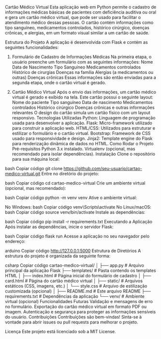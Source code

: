 Cartão Médico Virtual
Esta aplicação web em Python permite o cadastro de informações médicas básicas de pacientes com deficiência auditiva ou oral e gera um cartão médico virtual, que pode ser usado para facilitar o atendimento médico dessas pessoas. O cartão contém informações como tipo sanguíneo, medicamentos controlados, histórico cirúrgico, doenças crônicas, e alergias, em um formato visual similar a um cartão de saúde.

Estrutura do Projeto
A aplicação é desenvolvida com Flask e contém as seguintes funcionalidades:

1. Formulário de Cadastro de Informações Médicas
Na primeira etapa, o usuário preenche um formulário com as seguintes informações:
Nome
Data de Nascimento
Tipo Sanguíneo
Medicamentos controlados
Histórico de cirurgias
Doenças na família
Alergias (a medicamentos ou outras)
Doenças crônicas
Essas informações são então enviadas para a segunda etapa, onde o cartão virtual é gerado.

2. Cartão Médico Virtual
Após o envio das informações, um cartão médico virtual é gerado e exibido na tela. Este cartão possui o seguinte layout:
Nome do paciente
Tipo sanguíneo
Data de nascimento
Medicamentos controlados
Histórico cirúrgico
Doenças crônicas e outras informações relevantes
O design do cartão simula um cartão físico com um layout responsivo.
Tecnologias Utilizadas
Python: Linguagem de programação usada para desenvolver a aplicação.
Flask: Micro-framework utilizado para construir a aplicação web.
HTML/CSS: Utilizados para estruturar e estilizar o formulário e o cartão virtual.
Bootstrap: Framework de CSS usado para responsividade e design.
Jinja2: Template engine do Flask para renderização dinâmica de dados no HTML.
Como Rodar o Projeto
Pré-requisitos
Python 3.x instalado.
Virtualenv (opcional, mas recomendado para isolar dependências).
Instalação
Clone o repositório para sua máquina local:

bash
Copiar código
git clone https://github.com/seu-usuario/cartao-medico-virtual.git
Entre no diretório do projeto:

bash
Copiar código
cd cartao-medico-virtual
Crie um ambiente virtual (opcional, mas recomendado):

bash
Copiar código
python -m venv venv
Ative o ambiente virtual:

No Windows:
bash
Copiar código
venv\Scripts\activate
No Linux/macOS:
bash
Copiar código
source venv/bin/activate
Instale as dependências:

bash
Copiar código
pip install -r requirements.txt
Executando a Aplicação
Após instalar as dependências, inicie o servidor Flask:

bash
Copiar código
flask run
Acesse a aplicação no seu navegador pelo endereço:

arduino
Copiar código
http://127.0.0.1:5000
Estrutura de Diretórios
A estrutura do projeto é organizada da seguinte forma:

csharp
Copiar código
cartao-medico-virtual/
│
├── app.py                   # Arquivo principal da aplicação Flask
├── templates/                # Pasta contendo os templates HTML
│   ├── index.html            # Página inicial do formulário de cadastro
│   ├── card.html             # Página do cartão médico virtual
│
├── static/                   # Arquivos estáticos (CSS, imagens, etc.)
│   └── style.css             # Arquivo de estilização customizada (opcional)
│
├── README.md                 # Este arquivo README
├── requirements.txt          # Dependências da aplicação
└── venv/                     # Ambiente virtual (opcional)
Funcionalidades Futuras
Validação e mensagens de erro no formulário.
Exportação do cartão médico virtual em formato PDF ou imagem.
Autenticação e segurança para proteger as informações sensíveis do usuário.
Contribuições
Contribuições são bem-vindas! Sinta-se à vontade para abrir issues ou pull requests para melhorar o projeto.

Licença
Este projeto está licenciado sob a MIT License.
